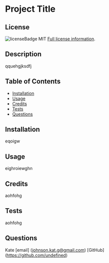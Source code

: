 
  # Project Title

  
  ## License
  ![licenseBadge](https://img.shields.io/badge/License-$MIT-blue.svg)
  MIT
  [Full license information]( mitlicenselink.com).
  
  
  ## Description
  qquehgjksdfj
  
  ## Table of Contents
  
  - [Installation](#installation)
  - [Usage](#usage)
  - [Credits](#credits)
  - [Tests](#tests)
  - [Questions](#contact)
  
  
  <a name="installation"></a>
  ## Installation
  eqoigw
  
  <a name="usage"></a>
  ## Usage
  eighroiewghn
  
  <a name="credits"></a>
  ## Credits
  aohfohg

  <a name="tests"></a>
  ## Tests
  aohfohg
  
  <a name="contact"></a>
  ## Questions 
  Kate [email] (johnson.kat.g@gmail.com)
  [GitHub] (https://github.com/undefined)
